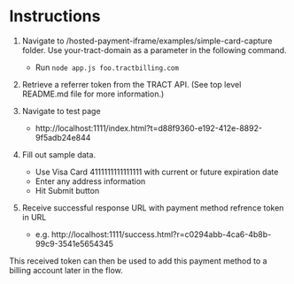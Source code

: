 # Instructions

1. Navigate to /hosted-payment-iframe/examples/simple-card-capture folder. Use your-tract-domain as a parameter in the following command.
    * Run `node app.js foo.tractbilling.com`
    
2. Retrieve a referrer token from the TRACT API. (See top level README.md file for more information.)        

3. Navigate to test page
    * http://localhost:1111/index.html?t=d88f9360-e192-412e-8892-9f5adb24e844

4. Fill out sample data.  
    * Use Visa Card 4111111111111111 with current or future expiration date
    * Enter any address information
    * Hit Submit button

5. Receive successful response URL with payment method refrence token in URL
    * e.g. http://localhost:1111/success.html?r=c0294abb-4ca6-4b8b-99c9-3541e5654345
    
This received token can then be used to add this payment method to a billing account later in the flow.
